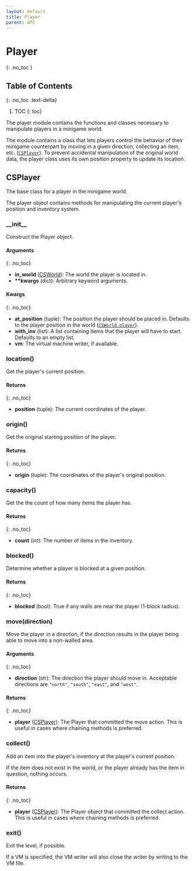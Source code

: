```yaml
---
layout: default
title: Player
parent: API
---
```


# Player
{: .no_toc }

## Table of Contents
{: .no_toc .text-delta}

1. TOC
{: toc}

The player module contains the functions and classes necessary to manipulate players in
    a minigame world.

The module contains a class that lets players control the behavior of their minigame counterpart
    by moving in a given direction, collecting an item, etc. ([`CSPlayer`](#csplayer)). To prevent accidental
    manipulation of the original world data, the player class uses its own position property to
    update its location.

## CSPlayer

The base class for a player in the minigame world.

The player object contains methods for manipulating the current player's position and inventory system.

### \_\_init\_\_

Construct the Player object.

#### Arguments
{: .no_toc}

- **in_world** ([CSWorld](./world.html#csworld)): The world the player is located in.
- **\*\*kwargs** (dict): Arbitrary keyword arguments.

#### Kwargs
{: .no_toc}

- **at_position** (tuple): The position the player should be placed in. Defaults to the player
    position in the world ([`CSWorld.player`](./world.html#player)).
- **with_inv** (list): A list containing items that the player will have to start. Defaults to
    an empty list.
- **vm**: The virtual machine writer, if available.

### location()

Get the player's current position.

#### Returns
{: .no_toc}

- **position** (tuple): The current coordinates of the player.

### origin()

Get the original starting position of the player.

#### Returns
{: .no_toc}

- **origin** (tuple): The coordinates of the player's original position.

### capacity()

Get the the count of how many items the player has.

#### Returns
{: .no_toc}

- **count** (int): The number of items in the inventory.

### blocked()
Determine whether a player is blocked at a given position.

#### Returns
{: .no_toc}

- **blocked** (bool): True if any walls are near the player (1-block radius).

### move(direction)

Move the player in a direction, if the direction results in the player
being able to move into a non-walled area.

#### Arguments
{: .no_toc}

- **direction** (str): The direction the player should move in. Acceptable directions
    are `"north"`, `"south"`, `"east"`, and `"west"`.

#### Returns
{: .no_toc}

- **player** ([CSPlayer](#csplayer)): The Player that committed the move action. This is useful in cases
    where chaining methods is preferred.

### collect()

Add an item into the player's inventory at the player's current position.

If the item does not exist in the world, or the player already has the item in question,
    nothing occurs.

#### Returns
{: .no_toc}

- **player** ([CSPlayer](#csplayer)): The Player object that committed the collect action. This is useful
    in cases where chaining methods is preferred.

### exit()
Exit the level, if possible.

If a VM is specified, the VM writer will also close the writer by writing to the VM file.